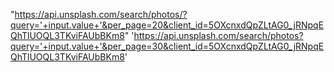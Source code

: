 "https://api.unsplash.com/search/photos/?query='+input.value+'&per_page=20&client_id=5OXcnxdQpZLtAG0_jRNpqEQhTlUOQL3TKviFAUbBKm8"
'https://api.unsplash.com/search/photos?query='+input.value+'&per_page=30&client_id=5OXcnxdQpZLtAG0_jRNpqEQhTlUOQL3TKviFAUbBKm8'